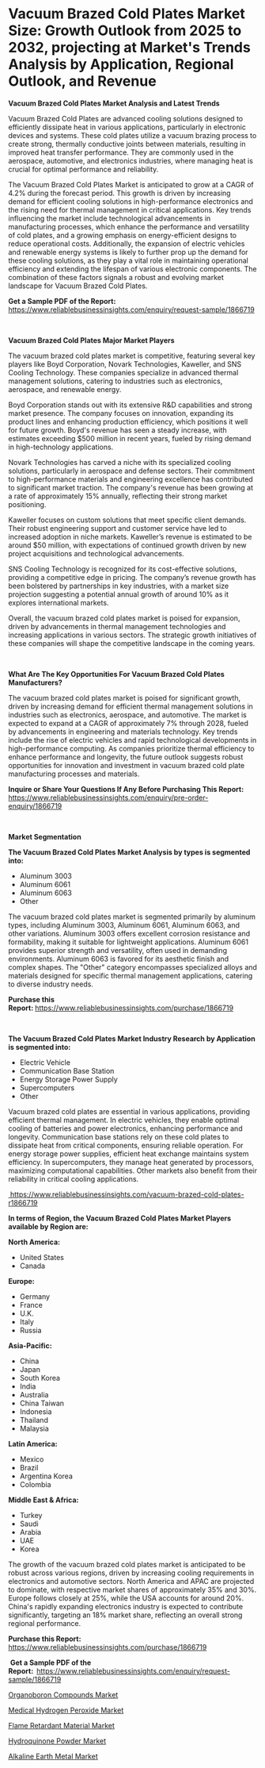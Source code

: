<p><h1>Vacuum Brazed Cold Plates Market Size: Growth Outlook from 2025 to 2032, projecting at Market's Trends Analysis by Application, Regional Outlook, and Revenue</h1></p><p><strong>Vacuum Brazed Cold Plates Market Analysis and Latest Trends</strong></p>
<p><p>Vacuum Brazed Cold Plates are advanced cooling solutions designed to efficiently dissipate heat in various applications, particularly in electronic devices and systems. These cold plates utilize a vacuum brazing process to create strong, thermally conductive joints between materials, resulting in improved heat transfer performance. They are commonly used in the aerospace, automotive, and electronics industries, where managing heat is crucial for optimal performance and reliability.</p><p>The Vacuum Brazed Cold Plates Market is anticipated to grow at a CAGR of 4.2% during the forecast period. This growth is driven by increasing demand for efficient cooling solutions in high-performance electronics and the rising need for thermal management in critical applications. Key trends influencing the market include technological advancements in manufacturing processes, which enhance the performance and versatility of cold plates, and a growing emphasis on energy-efficient designs to reduce operational costs. Additionally, the expansion of electric vehicles and renewable energy systems is likely to further prop up the demand for these cooling solutions, as they play a vital role in maintaining operational efficiency and extending the lifespan of various electronic components. The combination of these factors signals a robust and evolving market landscape for Vacuum Brazed Cold Plates.</p></p>
<p><strong>Get a Sample PDF of the Report:&nbsp;</strong> <a href="https://www.reliablebusinessinsights.com/enquiry/request-sample/1866719?utm_campaign=63&utm_medium=2&utm_source=Github&utm_content=ia&utm_term=02042025&utm_id=vacuum-brazed-cold-plates">https://www.reliablebusinessinsights.com/enquiry/request-sample/1866719</a></p>
<p>&nbsp;</p>
<p><strong>Vacuum Brazed Cold Plates Major Market Players</strong></p>
<p><p>The vacuum brazed cold plates market is competitive, featuring several key players like Boyd Corporation, Novark Technologies, Kaweller, and SNS Cooling Technology. These companies specialize in advanced thermal management solutions, catering to industries such as electronics, aerospace, and renewable energy.</p><p>Boyd Corporation stands out with its extensive R&D capabilities and strong market presence. The company focuses on innovation, expanding its product lines and enhancing production efficiency, which positions it well for future growth. Boyd's revenue has seen a steady increase, with estimates exceeding $500 million in recent years, fueled by rising demand in high-technology applications.</p><p>Novark Technologies has carved a niche with its specialized cooling solutions, particularly in aerospace and defense sectors. Their commitment to high-performance materials and engineering excellence has contributed to significant market traction. The company's revenue has been growing at a rate of approximately 15% annually, reflecting their strong market positioning.</p><p>Kaweller focuses on custom solutions that meet specific client demands. Their robust engineering support and customer service have led to increased adoption in niche markets. Kaweller’s revenue is estimated to be around $50 million, with expectations of continued growth driven by new project acquisitions and technological advancements.</p><p>SNS Cooling Technology is recognized for its cost-effective solutions, providing a competitive edge in pricing. The company’s revenue growth has been bolstered by partnerships in key industries, with a market size projection suggesting a potential annual growth of around 10% as it explores international markets.</p><p>Overall, the vacuum brazed cold plates market is poised for expansion, driven by advancements in thermal management technologies and increasing applications in various sectors. The strategic growth initiatives of these companies will shape the competitive landscape in the coming years.</p></p>
<p>&nbsp;</p>
<p><strong>What Are The Key Opportunities For Vacuum Brazed Cold Plates Manufacturers?</strong></p>
<p><p>The vacuum brazed cold plates market is poised for significant growth, driven by increasing demand for efficient thermal management solutions in industries such as electronics, aerospace, and automotive. The market is expected to expand at a CAGR of approximately 7% through 2028, fueled by advancements in engineering and materials technology. Key trends include the rise of electric vehicles and rapid technological developments in high-performance computing. As companies prioritize thermal efficiency to enhance performance and longevity, the future outlook suggests robust opportunities for innovation and investment in vacuum brazed cold plate manufacturing processes and materials.</p></p>
<p><strong>Inquire or Share Your Questions If Any Before Purchasing This Report:</strong> <a href="https://www.reliablebusinessinsights.com/enquiry/pre-order-enquiry/1866719?utm_campaign=63&utm_medium=2&utm_source=Github&utm_content=ia&utm_term=02042025&utm_id=vacuum-brazed-cold-plates">https://www.reliablebusinessinsights.com/enquiry/pre-order-enquiry/1866719</a></p>
<p>&nbsp;</p>
<p><strong>Market Segmentation</strong></p>
<p><strong>The Vacuum Brazed Cold Plates Market Analysis by types is segmented into:</strong></p>
<p><ul><li>Aluminum 3003</li><li>Aluminum 6061</li><li>Aluminum 6063</li><li>Other</li></ul></p>
<p><p>The vacuum brazed cold plates market is segmented primarily by aluminum types, including Aluminum 3003, Aluminum 6061, Aluminum 6063, and other variations. Aluminum 3003 offers excellent corrosion resistance and formability, making it suitable for lightweight applications. Aluminum 6061 provides superior strength and versatility, often used in demanding environments. Aluminum 6063 is favored for its aesthetic finish and complex shapes. The "Other" category encompasses specialized alloys and materials designed for specific thermal management applications, catering to diverse industry needs.</p></p>
<p><strong>Purchase this Report:&nbsp;</strong><a href="https://www.reliablebusinessinsights.com/purchase/1866719?utm_campaign=63&utm_medium=2&utm_source=Github&utm_content=ia&utm_term=02042025&utm_id=vacuum-brazed-cold-plates">https://www.reliablebusinessinsights.com/purchase/1866719</a></p>
<p>&nbsp;</p>
<p><strong>The Vacuum Brazed Cold Plates Market Industry Research by Application is segmented into:</strong></p>
<p><ul><li>Electric Vehicle</li><li>Communication Base Station</li><li>Energy Storage Power Supply</li><li>Supercomputers</li><li>Other</li></ul></p>
<p><p>Vacuum brazed cold plates are essential in various applications, providing efficient thermal management. In electric vehicles, they enable optimal cooling of batteries and power electronics, enhancing performance and longevity. Communication base stations rely on these cold plates to dissipate heat from critical components, ensuring reliable operation. For energy storage power supplies, efficient heat exchange maintains system efficiency. In supercomputers, they manage heat generated by processors, maximizing computational capabilities. Other markets also benefit from their reliability in critical cooling applications.</p></p>
<p><a href="https://www.reliablebusinessinsights.com/vacuum-brazed-cold-plates-r1866719?utm_campaign=63&utm_medium=2&utm_source=Github&utm_content=ia&utm_term=02042025&utm_id=vacuum-brazed-cold-plates">&nbsp;https://www.reliablebusinessinsights.com/vacuum-brazed-cold-plates-r1866719</a></p>
<p><strong>In terms of Region, the Vacuum Brazed Cold Plates Market Players available by Region are:</strong></p>
<p>
    <p> <strong> North America: </strong>
        <ul>
            <li>United States</li>
            <li>Canada</li>
        </ul>
        </p> 
    <p> <strong> Europe: </strong>
        <ul>
            <li>Germany</li>
            <li>France</li>
            <li>U.K.</li>
            <li>Italy</li>
            <li>Russia</li>
        </ul>
        </p> 
    <p> <strong> Asia-Pacific: </strong>
        <ul>
            <li>China</li>
            <li>Japan</li>
            <li>South Korea</li>
            <li>India</li>
            <li>Australia</li>
            <li>China Taiwan</li>
            <li>Indonesia</li>
            <li>Thailand</li>
            <li>Malaysia</li>
        </ul>
        </p> 
    <p> <strong> Latin America: </strong>
        <ul>
            <li>Mexico</li>
            <li>Brazil</li>
            <li>Argentina Korea</li>
            <li>Colombia</li>
        </ul>
        </p> 
    <p> <strong> Middle East & Africa: </strong>
        <ul>
            <li>Turkey</li>
            <li>Saudi</li>
            <li>Arabia</li>
            <li>UAE</li>
            <li>Korea</li>
        </ul>
    </p>
    </p>
<p><p>The growth of the vacuum brazed cold plates market is anticipated to be robust across various regions, driven by increasing cooling requirements in electronics and automotive sectors. North America and APAC are projected to dominate, with respective market shares of approximately 35% and 30%. Europe follows closely at 25%, while the USA accounts for around 20%. China's rapidly expanding electronics industry is expected to contribute significantly, targeting an 18% market share, reflecting an overall strong regional performance.</p></p>
<p><strong>Purchase this Report: </strong><a href="https://www.reliablebusinessinsights.com/purchase/1866719?utm_campaign=63&utm_medium=2&utm_source=Github&utm_content=ia&utm_term=02042025&utm_id=vacuum-brazed-cold-plates">https://www.reliablebusinessinsights.com/purchase/1866719</a></p>
<p>&nbsp;<strong>Get a Sample PDF of the Report:&nbsp;&nbsp;</strong><a href="https://www.reliablebusinessinsights.com/enquiry/request-sample/1866719?utm_campaign=63&utm_medium=2&utm_source=Github&utm_content=ia&utm_term=02042025&utm_id=vacuum-brazed-cold-plates">https://www.reliablebusinessinsights.com/enquiry/request-sample/1866719</a></p>
<p><strong></strong></p>
<p><p><a href="https://github.com/rubiogruis0p/Market-Research-Report-List-1/blob/main/organoboron-compounds-market.md?utm_campaign=63&utm_medium=2&utm_source=Github&utm_content=ia&utm_term=02042025&utm_id=vacuum-brazed-cold-plates">Organoboron Compounds Market</a></p><p><a href="https://github.com/jemmysolin5k/Market-Research-Report-List-1/blob/main/medical-hydrogen-peroxide-market.md?utm_campaign=63&utm_medium=2&utm_source=Github&utm_content=ia&utm_term=02042025&utm_id=vacuum-brazed-cold-plates">Medical Hydrogen Peroxide Market</a></p><p><a href="https://github.com/chlihakwatsi/Market-Research-Report-List-1/blob/main/flame-retardant-material-market.md?utm_campaign=63&utm_medium=2&utm_source=Github&utm_content=ia&utm_term=02042025&utm_id=vacuum-brazed-cold-plates">Flame Retardant Material Market</a></p><p><a href="https://github.com/sokurgleyde/Market-Research-Report-List-1/blob/main/hydroquinone-powder-market.md?utm_campaign=63&utm_medium=2&utm_source=Github&utm_content=ia&utm_term=02042025&utm_id=vacuum-brazed-cold-plates">Hydroquinone Powder Market</a></p><p><a href="https://github.com/kaniselway4c/Market-Research-Report-List-1/blob/main/alkaline-earth-metal-market.md?utm_campaign=63&utm_medium=2&utm_source=Github&utm_content=ia&utm_term=02042025&utm_id=vacuum-brazed-cold-plates">Alkaline Earth Metal Market</a></p></p>